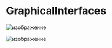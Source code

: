 # GraphicalInterfaces

![изображение](https://github.com/MixanBac/GraphicalInterfaces/assets/70959898/10934f14-bd57-44dc-9f48-acff968f268c)

![изображение](https://github.com/MixanBac/GraphicalInterfaces/assets/70959898/f41169cd-2592-45ee-a16b-57d0dae7cf74)

